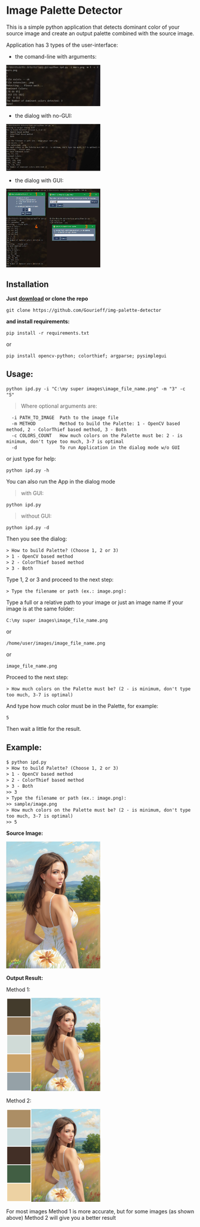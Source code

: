 # Image Palette Detector

This is a simple python application that detects dominant color of your source image and create an output palette combined with the source image.

Application has 3 types of the user-interface:
* the comand-line with arguments:

<img src="https://github.com/Gourieff/img-palette-detector/raw/main/docs/img/cl-mode.jpg" alt="cl-mode" width="50%"/>

* the dialog with no-GUI:

<img src="https://github.com/Gourieff/img-palette-detector/raw/main/docs/img/no-gui-dialog-mode.jpg" alt="no-gui-dialog-mode" width="50%"/>

* the dialog with GUI:

<img src="https://github.com/Gourieff/img-palette-detector/raw/main/docs/img/gui-dialog-mode.jpg" alt="gui-dialog-mode" width="50%"/>

## Installation

__Just [download](https://github.com/Gourieff/img-palette-detector/archive/refs/heads/main.zip) or clone the repo__
```
git clone https://github.com/Gourieff/img-palette-detector
```
__and install requirements:__
```
pip install -r requirements.txt
```
or
```
pip install opencv-python; colorthief; argparse; pysimplegui
```
<!---
__If you want to use as a package for some reasons:__
```
pip install git+https://github.com/Gourieff/img-palette-detector
```
--->

## Usage:

```
python ipd.py -i "C:\my super images\image_file_name.png" -m "3" -c "5"
```
> Where optional arguments are:
```
  -i PATH_TO_IMAGE  Path to the image file
  -m METHOD         Method to build the Palette: 1 - OpenCV based method, 2 - ColorThief based method, 3 - Both
  -c COLORS_COUNT   How much colors on the Palette must be: 2 - is minimum, don't type too much, 3-7 is optimal
  -d                To run Application in the dialog mode w/o GUI
```
or just type for help:
```
python ipd.py -h
```

You can also run the App in the dialog mode
> with GUI:
```
python ipd.py
```
> without GUI:
```
python ipd.py -d
```
Then you see the dialog:
```
> How to build Palette? (Choose 1, 2 or 3)
> 1 - OpenCV based method
> 2 - ColorThief based method
> 3 - Both
```
Type 1, 2 or 3 and proceed to the next step:
```
> Type the filename or path (ex.: image.png):
```
Type a full or a relative path to your image or just an image name if your image is at the same folder:
```
C:\my super images\image_file_name.png
```
or
```
/home/user/images/image_file_name.png
```
or
```
image_file_name.png
```
Proceed to the next step:
```
> How much colors on the Palette must be? (2 - is minimum, don't type too much, 3-7 is optimal)
```
And type how much color must be in the Palette, for example:
```
5
```
Then wait a little for the result.

## Example:

```
$ python ipd.py
> How to build Palette? (Choose 1, 2 or 3)
> 1 - OpenCV based method
> 2 - ColorThief based method
> 3 - Both
>> 3
> Type the filename or path (ex.: image.png):
>> sample/image.png
> How much colors on the Palette must be? (2 - is minimum, don't type too much, 3-7 is optimal)
>> 5
```

__Source Image:__

<img src="https://github.com/Gourieff/img-palette-detector/raw/main/sample/image.png" alt="image" width="50%"/>

__Output Result:__

Method 1:

<img src="https://github.com/Gourieff/img-palette-detector/raw/main/sample/image_5-colors-palette_method-1.png" alt="image_5-colors-palette_method-1" width="50%"/>

Method 2:

<img src="https://github.com/Gourieff/img-palette-detector/raw/main/sample/image_5-colors-palette_method-2.png" alt="image_5-colors-palette_method-2" width="50%"/>

For most images Method 1 is more accurate, but for some images (as shown above) Method 2 will give you a better result
